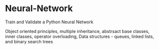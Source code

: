 # Neural-Network
Train and Validate a Python Neural Network

Object oriented principles, multiple inheritance, abstrsact base classes, inner classes, operator overloading, Data structures - queues, linked lists, and binary search trees
